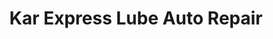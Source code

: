 ---
title: "Kar Express Lube Auto Repair"
url: /clute/kar-express-lube-auto-repair/
shop: Autowerkstatt
---